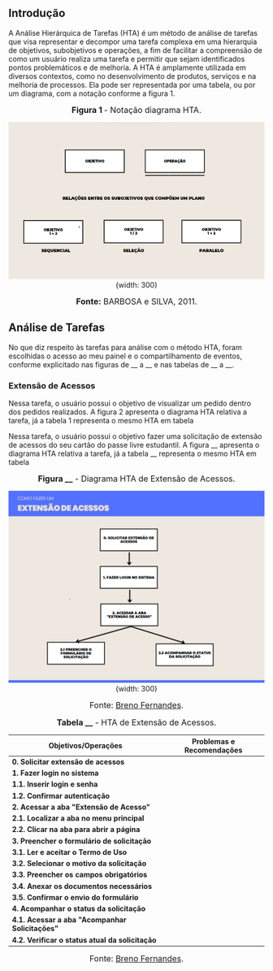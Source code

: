 ## Introdução

A Análise Hierárquica de Tarefas (HTA) é um método de análise de tarefas que visa representar e decompor uma tarefa complexa em uma hierarquia de objetivos, subobjetivos e operações, a fim de facilitar a compreensão de como um usuário realiza uma tarefa e permitir que sejam identificados pontos problemáticos e de melhoria. A HTA é amplamente utilizada em diversos contextos, como no desenvolvimento de produtos, serviços e na melhoria de processos. Ela pode ser representada por uma tabela, ou por um diagrama, com a notação conforme a figura 1.

<center>

<font size="3"><b>Figura 1 </b> - Notação diagrama HTA.</font>

![Notação diagrama HTA](../../assets/subojetivos.png){width: 300}

<font size="3"><b>Fonte:</b> BARBOSA e SILVA, 2011.</font>

</center>

## Análise de Tarefas

No que diz respeito às tarefas para análise com o método HTA, foram escolhidas o acesso ao meu painel e o compartilhamento de eventos, conforme explicitado nas figuras de __ a __ e nas tabelas de __ a __.

### Extensão de Acessos

Nessa tarefa, o usuário possui o objetivo de visualizar um pedido dentro dos pedidos realizados. A figura 2 apresenta o diagrama HTA relativa a tarefa, já a tabela 1 representa o mesmo HTA em tabela

Nessa tarefa, o usuário possui o objetivo fazer uma solicitação de extensão de acessos do seu cartão do passe livre estudantil. A figura __ apresenta o diagrama HTA relativa a tarefa, já a tabela __ representa o mesmo HTA em tabela

<center>

<font size="3"><b>Figura __</b> - Diagrama HTA de Extensão de Acessos.</font>

![Notação diagrama HTA](../../assets/extensaoAcessosDiagrama.png){width: 300}


<font size="3"><p style="text-align: center">Fonte: [Breno Fernandes](https://github.com/Brenofrds).</p></font>

<font size="3"><b>Tabela __</b> - HTA de Extensão de Acessos.</font>

| **Objetivos/Operações**             | **Problemas e Recomendações**                                                                    |
|-------------------------------------|-------------------------------------------------------------------------------------------------|
| **0. Solicitar extensão de acessos** |        |
| **1. Fazer login no sistema**       |             |
| **1.1. Inserir login e senha**      |             |
| **1.2. Confirmar autenticação**     |         |
| **2. Acessar a aba "Extensão de Acesso"** |                         |
| **2.1. Localizar a aba no menu principal** |      |
| **2.2. Clicar na aba para abrir a página** |          |
| **3. Preencher o formulário de solicitação** |                 |
| **3.1. Ler e aceitar o Termo de Uso** |          |
| **3.2. Selecionar o motivo da solicitação** |             |
| **3.3. Preencher os campos obrigatórios** |       |
| **3.4. Anexar os documentos necessários** |             |
| **3.5. Confirmar o envio do formulário** |   |
| **4. Acompanhar o status da solicitação** |         |
| **4.1. Acessar a aba "Acompanhar Solicitações"** |                        |
| **4.2. Verificar o status atual da solicitação** |      |

<font size="3"><p style="text-align: center">Fonte: [Breno Fernandes](https://github.com/Brenofrds).</p></font>

</center>